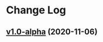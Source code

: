 # Change Log

## [v1.0-alpha](https://github.com/thewizardplusplus/tangled-stones/tree/v1.0-alpha) (2020-11-06)
